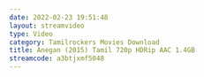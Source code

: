 ```yaml
---
date: 2022-02-23 19:51:48
layout: streamvideo
type: Video
category: Tamilrockers Movies Download
title: Anegan (2015) Tamil 720p HDRip AAC 1.4GB
streamcode: a3btjxmf5048
---
```

